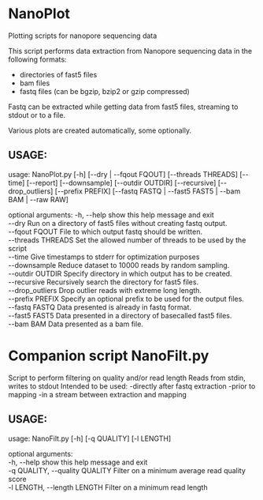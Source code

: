 # NanoPlot
Plotting scripts for nanopore sequencing data

This script performs data extraction from Nanopore sequencing data in the following formats:
- directories of fast5 files  
- bam files  
- fastq files (can be bgzip, bzip2 or gzip compressed)  

Fastq can be extracted while getting data from fast5 files, streaming to stdout or to a file.

Various plots are created automatically, some optionally.

## USAGE:
usage: NanoPlot.py [-h] [--dry | --fqout FQOUT] [--threads THREADS] [--time]
                   [--report] [--downsample] [--outdir OUTDIR] [--recursive]
                   [--drop_outliers] [--prefix PREFIX]
                   [--fastq FASTQ | --fast5 FAST5 | --bam BAM | --raw RAW]


optional arguments:
  -h, --help         show this help message and exit  
  --dry              Run on a directory of fast5 files without creating fastq output.  
  --fqout FQOUT      File to which output fastq should be written.  
  --threads THREADS  Set the allowed number of threads to be used by the script  
  --time             Give timestamps to stderr for optimization purposes  
  --downsample       Reduce dataset to 10000 reads by random sampling.  
  --outdir OUTDIR    Specify directory in which output has to be created.  
  --recursive        Recursively search the directory for fast5 files.  
  --drop_outliers    Drop outlier reads with extreme long length.  
  --prefix PREFIX    Specify an optional prefix to be used for the output files.  
  --fastq FASTQ      Data presented is already in fastq format.  
  --fast5 FAST5      Data presented in a directory of basecalled fast5 files.  
  --bam BAM          Data presented as a bam file.  

# Companion script NanoFilt.py
Script to perform filtering on quality and/or read length
Reads from stdin, writes to stdout
Intended to be used:
-directly after fastq extraction
-prior to mapping
-in a stream between extraction and mapping

## USAGE:
usage: NanoFilt.py [-h] [-q QUALITY] [-l LENGTH]

optional arguments:  
  -h, --help            show this help message and exit  
  -q QUALITY, --quality QUALITY  Filter on a minimum average read quality score  
  -l LENGTH, --length LENGTH Filter on a minimum read length  
